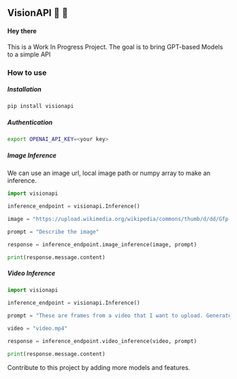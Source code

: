 ## VisionAPI 👀 🚧

#### Hey there

This is a Work In Progress Project.
The goal is to bring GPT-based Models to a simple API

### How to use

##### Installation

```bash
pip install visionapi
```
##### Authentication

```bash
export OPENAI_API_KEY=<your key>
```
##### Image Inference
We can use an image url, local image path or numpy array to make an inference.

```python
import visionapi

inference_endpoint = visionapi.Inference()

image = "https://upload.wikimedia.org/wikipedia/commons/thumb/d/dd/Gfp-wisconsin-madison-the-nature-boardwalk.jpg/2560px-Gfp-wisconsin-madison-the-nature-boardwalk.jpg"

prompt = "Describe the image"

response = inference_endpoint.image_inference(image, prompt)

print(response.message.content)

```
##### Video Inference

```python
import visionapi

inference_endpoint = visionapi.Inference()

prompt = "These are frames from a video that I want to upload. Generate a compelling description that I can upload along with the video."

video = "video.mp4"

response = inference_endpoint.video_inference(video, prompt)

print(response.message.content)


```


Contribute to this project by adding more models and features.